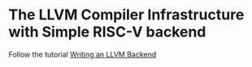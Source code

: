 # The LLVM Compiler Infrastructure with Simple RISC-V backend

Follow the tutorial [Writing an LLVM Backend](https://llvm.org/docs/WritingAnLLVMBackend.html)

